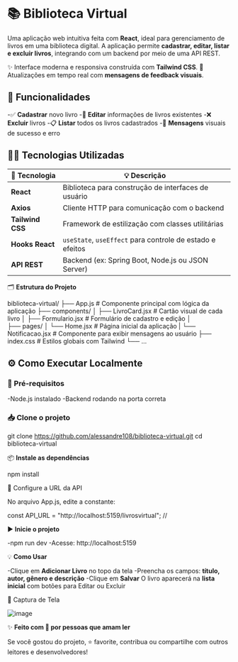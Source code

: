 # 📚 **Biblioteca Virtual**

Uma aplicação web intuitiva feita com **React**, ideal para gerenciamento de livros em uma biblioteca digital. A aplicação permite **cadastrar, editar, listar e excluir livros**, integrando com um backend por meio de uma API REST.

✨ Interface moderna e responsiva construída com **Tailwind CSS**.
🔁 Atualizações em tempo real com **mensagens de feedback visuais**.

## 🚀 **Funcionalidades**

-✅ **Cadastrar** novo livro
-📝 **Editar** informações de livros existentes
-❌ **Excluir** livros
-📋 **Listar** todos os livros cadastrados
-🔔 **Mensagens** visuais de sucesso e erro


## 🧑‍💻 **Tecnologias Utilizadas**

| 🔧 Tecnologia   | 💡 Descrição                                                |
|----------------|-------------------------------------------------------------|
| **React**       | Biblioteca para construção de interfaces de usuário        |
| **Axios**       | Cliente HTTP para comunicação com o backend                |
| **Tailwind CSS**| Framework de estilização com classes utilitárias           |
| **Hooks React** | `useState`, `useEffect` para controle de estado e efeitos  |
| **API REST**    | Backend (ex: Spring Boot, Node.js ou JSON Server)          |

🗂️ **Estrutura do Projeto**

biblioteca-virtual/
├── App.js               # Componente principal com lógica da aplicação
├── components/
│   ├── LivroCard.jsx    # Cartão visual de cada livro
│   ├── Formulario.jsx   # Formulário de cadastro e edição
│   
├── pages/
│   └── Home.jsx         # Página inicial da aplicação
|   └── Notificacao.jsx  # Componente para exibir mensagens ao usuário
├── index.css            # Estilos globais com Tailwind
└── ...

## ⚙️ **Como Executar Localmente**

### 🔁 Pré-requisitos

-Node.js instalado
-Backend rodando na porta correta

### 📥 **Clone o projeto**

git clone https://github.com/alessandre108/biblioteca-virtual.git
cd biblioteca-virtual

📦 **Instale as dependências**

npm install

🔧 Configure a URL da API

No arquivo App.js, edite a constante:

const API_URL = "http://localhost:5159/livrosvirtual"; // 

▶️ **Inicie o projeto**

-npm run dev
-Acesse: http://localhost:5159

💡 **Como Usar**

-Clique em  **Adicionar Livro** no topo da tela
-Preencha os campos: **título, autor, gênero e descrição**
-Clique em **Salvar**
O livro aparecerá na **lista inicial** com botões para Editar ou Excluir

📸 Captura de Tela

![image](https://github.com/user-attachments/assets/b0309392-e7ef-434c-95fe-a38606166735)


✨ **Feito com 💙 por pessoas que amam ler**

Se você gostou do projeto, ⭐ favorite, contribua ou compartilhe com outros leitores e desenvolvedores!
